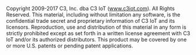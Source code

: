  Copyright 2009-2017 C3, Inc. dba C3 IoT (www.c3iot.com). All Rights Reserved.
 This material, including without limitation any software, is the confidential trade secret
 and proprietary information of C3 IoT and its licensors. Reproduction, use and distribution
 of this material in any form is strictly prohibited except as set forth in a written
 license agreement with C3 IoT and/or its authorized distributors.
 This product may be covered by one or more U.S. patents or pending patent applications.
